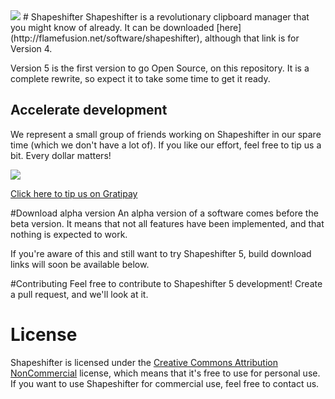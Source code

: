 <img src="https://ci.appveyor.com/api/projects/status/hnhqpn0rwcsvccng/branch/master?svg=true" />
# Shapeshifter
Shapeshifter is a revolutionary clipboard manager that you might know of already. It can be downloaded [here](http://flamefusion.net/software/shapeshifter),
although that link is for Version 4. 

Version 5 is the first version to go Open Source, on this repository. It is a complete rewrite, so expect it to take some time to get it ready.

## Accelerate development
We represent a small group of friends working on Shapeshifter in our spare time (which we don't have a lot of). If you like our effort, feel free to tip us a bit.
Every dollar matters!

<img src="https://img.shields.io/gratipay/The%20Shapeshifter%20team.svg" />

[Click here to tip us on Gratipay](https://gratipay.com/The%20Shapeshifter%20team/)

#Download alpha version
An alpha version of a software comes before the beta version. It means that not all features have been implemented, and that nothing is expected to work.

If you're aware of this and still want to try Shapeshifter 5, build download links will soon be available below.

#Contributing
Feel free to contribute to Shapeshifter 5 development! Create a pull request, and we'll look at it.

# License
Shapeshifter is licensed under the 
[Creative Commons Attribution NonCommercial](https://tldrlegal.com/license/creative-commons-attribution-noncommercial-(cc-nc)) license, which means that it's free to use
for personal use.
If you want to use Shapeshifter for commercial use, feel free to contact us.
